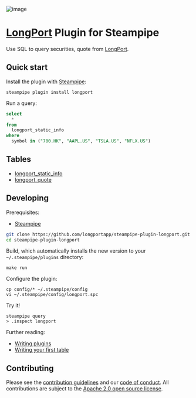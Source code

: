 ![image](https://hub.steampipe.io/images/plugins/turbot/longport-social-graphic.png)

# [LongPort](https://open.longportapp.com) Plugin for Steampipe

Use SQL to query securities, quote from [LongPort](https://open.longportapp.com).

## Quick start

Install the plugin with [Steampipe](https://steampipe.io):

```shell
steampipe plugin install longport
```

Run a query:

```sql
select
  *
from
  longport_static_info
where
  symbol in ("700.HK", "AAPL.US", "TSLA.US", "NFLX.US")
```

## Tables

- [longport_static_info](./docs/tables/longport_static_info.md)
- [longport_quote](./docs/tables/longport_quote.md)

## Developing

Prerequisites:

- [Steampipe](https://steampipe.io/downloads)

```sh
git clone https://github.com/longportapp/steampipe-plugin-longport.git
cd steampipe-plugin-longport
```

Build, which automatically installs the new version to your `~/.steampipe/plugins` directory:

```
make run
```

Configure the plugin:

```
cp config/* ~/.steampipe/config
vi ~/.steampipe/config/longport.spc
```

Try it!

```
steampipe query
> .inspect longport
```

Further reading:

- [Writing plugins](https://steampipe.io/docs/develop/writing-plugins)
- [Writing your first table](https://steampipe.io/docs/develop/writing-your-first-table)

## Contributing

Please see the [contribution guidelines](https://github.com/turbot/steampipe/blob/main/CONTRIBUTING.md) and our [code of conduct](https://github.com/turbot/steampipe/blob/main/CODE_OF_CONDUCT.md). All contributions are subject to the [Apache 2.0 open source license](https://github.com/turbot/steampipe-plugin-longport/blob/main/LICENSE).

